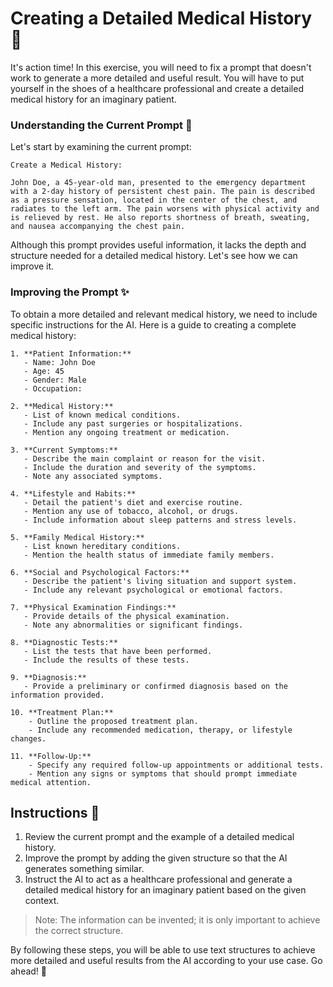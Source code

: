 # Creating a Detailed Medical History 🏥

It's action time! In this exercise, you will need to fix a prompt that doesn't work to generate a more detailed and useful result. You will have to put yourself in the shoes of a healthcare professional and create a detailed medical history for an imaginary patient.

### Understanding the Current Prompt 🧐

Let's start by examining the current prompt:

```
Create a Medical History:

John Doe, a 45-year-old man, presented to the emergency department with a 2-day history of persistent chest pain. The pain is described as a pressure sensation, located in the center of the chest, and radiates to the left arm. The pain worsens with physical activity and is relieved by rest. He also reports shortness of breath, sweating, and nausea accompanying the chest pain.
```

Although this prompt provides useful information, it lacks the depth and structure needed for a detailed medical history. Let's see how we can improve it.

### Improving the Prompt ✨

To obtain a more detailed and relevant medical history, we need to include specific instructions for the AI. Here is a guide to creating a complete medical history:

```
1. **Patient Information:**
   - Name: John Doe
   - Age: 45
   - Gender: Male
   - Occupation:

2. **Medical History:**
   - List of known medical conditions.
   - Include any past surgeries or hospitalizations.
   - Mention any ongoing treatment or medication.

3. **Current Symptoms:**
   - Describe the main complaint or reason for the visit.
   - Include the duration and severity of the symptoms.
   - Note any associated symptoms.

4. **Lifestyle and Habits:**
   - Detail the patient's diet and exercise routine.
   - Mention any use of tobacco, alcohol, or drugs.
   - Include information about sleep patterns and stress levels.

5. **Family Medical History:**
   - List known hereditary conditions.
   - Mention the health status of immediate family members.

6. **Social and Psychological Factors:**
   - Describe the patient's living situation and support system.
   - Include any relevant psychological or emotional factors.

7. **Physical Examination Findings:**
   - Provide details of the physical examination.
   - Note any abnormalities or significant findings.

8. **Diagnostic Tests:**
   - List the tests that have been performed.
   - Include the results of these tests.

9. **Diagnosis:**
   - Provide a preliminary or confirmed diagnosis based on the information provided.

10. **Treatment Plan:**
    - Outline the proposed treatment plan.
    - Include any recommended medication, therapy, or lifestyle changes.

11. **Follow-Up:**
    - Specify any required follow-up appointments or additional tests.
    - Mention any signs or symptoms that should prompt immediate medical attention.
```

## Instructions 📌

1. Review the current prompt and the example of a detailed medical history.
2. Improve the prompt by adding the given structure so that the AI generates something similar.
3. Instruct the AI to act as a healthcare professional and generate a detailed medical history for an imaginary patient based on the given context.

> Note: The information can be invented; it is only important to achieve the correct structure.

By following these steps, you will be able to use text structures to achieve more detailed and useful results from the AI according to your use case. Go ahead! 🚀